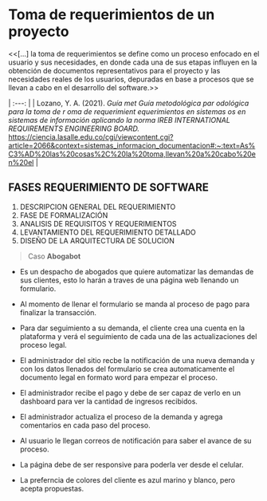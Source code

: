# Toma de requerimientos de un proyecto

<<[...] la toma de requerimientos se define como un proceso enfocado en el usuario y sus necesidades, en donde cada una de sus etapas influyen en la obtención de documentos representativos para el proyecto y las necesidades reales de los usuarios, depuradas en base a procesos que se llevan a cabo en el desarrollo del software.>>

| :---: |
| Lozano, Y. A. (2021). *Guía met Guía metodológica par odológica para la toma de r oma de requerimient equerimientos en sistemas os en sistemas de información aplicando la norma IREB INTERNATIONAL REQUIREMENTS ENGINEERING BOARD.* https://ciencia.lasalle.edu.co/cgi/viewcontent.cgi?article=2066&context=sistemas_informacion_documentacion#:~:text=As%C3%AD%20las%20cosas%2C%20la%20toma,llevan%20a%20cabo%20en%20el |
## FASES REQUERIMIENTO DE SOFTWARE

1.  DESCRIPCION GENERAL DEL REQUERIMIENTO
3.  FASE DE FORMALIZACIÓN
4.  ANALISIS DE REQUISITOS Y REQUERIMIENTOS
5.  LEVANTAMIENTO DEL REQUERIMIENTO DETALLADO
6.  DISEÑO DE LA ARQUITECTURA DE SOLUCION

> Caso **Abogabot**
*   Es un despacho de abogados que quiere automatizar las demandas de sus clientes, esto lo harán a traves de una página web llenando un formulario.

*   Al momento de llenar el formulario se manda al proceso de pago para finalizar la transacción.

*   Para dar seguimiento a su demanda, el cliente crea una cuenta en la plataforma y verá el seguimiento de cada una de las actualizaciones del proceso legal.

*   El administrador del sitio recbe la notificación de una nueva demanda y con los datos llenados del formulario se crea automaticamente el documento legal en formato word para empezar el proceso.

*   El administrador recibe el pago y debe de ser capaz de verlo en un dashboard para ver la cantidad de ingresos recibidos.

*   El administrador actualiza el proceso de la demanda y agrega comentarios en cada paso del proceso.

*   Al usuario le llegan correos de notificación para saber el avance de su proceso.

*   La página debe de ser responsive para poderla ver desde el celular.

*   La preferncia de colores del cliente es azul marino y blanco, pero acepta propuestas.


